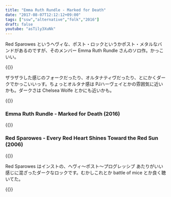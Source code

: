 ```yaml
---
title: "Emma Ruth Rundle - Marked for Death"
date: "2017-08-07T12:12:12+09:00"
tags: ["ssw","alternative","folk","2016"]
draft: false
youtube: "asTily3XuNk"
---
```


Red Sparowes というヘヴィな、ポスト・ロックというかポスト・メタルなバンドがあるのですが、そのメンバー Emma Ruth Rundle さんのソロ作。かっこいい。

{{<youtube u5H07c8DlgI>}}

ザラザラした感じのフォークだったり、オルタナティヴだったり、とにかくダークでかっこいいっす。ちょっとオルタナ感は PJハーヴェイとかの雰囲気に近いかも。ダークさは Chelsea Wolfe とかにも近いかも。

{{<youtube wDlJ7BBPJw0>}}

### Emma Ruth Rundle - Marked for Death (2016)
{{<amazon B01KHUFSM2>}}

### Red Sparowes - Every Red Heart Shines Toward the Red Sun (2006)

{{<amazon B000H0MMBS>}}

Red Sparowes はインストの、ヘヴィ〜ポスト〜プログレッシブ あたりがいい感じに混ざったダークなロックです。むかしこれとか battle of mice とか良く聴いてた。

{{<youtube ZjhG7NdSRsc>}}

